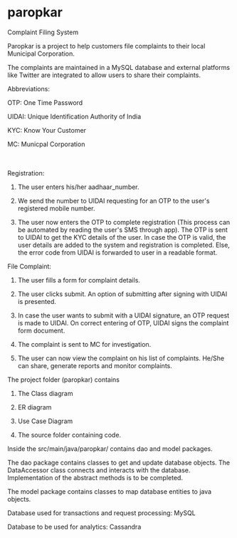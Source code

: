 # paropkar
Complaint Filing System


Paropkar is a project to help customers file complaints to their local Municipal Corporation.

The complaints are maintained in a MySQL database and external platforms like Twitter are integrated to allow users to share their complaints.

Abbreviations:

OTP: One Time Password

UIDAI: Unique Identification Authority of India

KYC: Know Your Customer

MC: Municpal Corporation

<br/>
<br/>
Registration:

1) The user enters his/her aadhaar_number.

2) We send the number to UIDAI requesting for an OTP to the user's registered mobile number.

3) The user now enters the OTP to complete registration (This process can be automated by reading the user's SMS through app). The OTP is sent to UIDAI to get the KYC details of the user. In case the OTP is valid, the user details are added to the system and registration is completed. Else, the error code from UIDAI is forwarded to user in a readable format.

File Complaint:

1) The user fills a form for complaint details.

2) The user clicks submit. An option of submitting after signing with UIDAI is presented.

3) In case the user wants to submit with a UIDAI signature, an OTP request is made to UIDAI. On correct entering of OTP, UIDAI signs the complaint form document.

4) The complaint is sent to MC for investigation. 

5) The user can now view the complaint on his list of complaints. He/She can share, generate reports and monitor complaints.



The project folder (paropkar) contains

1) The Class diagram

2) ER diagram 

3) Use Case Diagram

4) The source folder containing code.



Inside the src/main/java/paropkar/ contains dao and model packages.

The dao package contains classes to get and update database objects. The DataAccessor class connects and interacts with the database. Implementation of the abstract methods is to be completed.

The model package contains classes to map database entities to java objects.

Database used for transactions and request processing: MySQL


Database to be used for analytics: Cassandra
